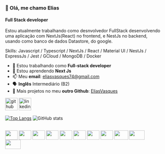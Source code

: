 ### 👋 Olá, me chamo Elias
#### Full Stack developer
Estou atualmente trabalhando como desnvolvedor FullStack desenvolvendo uma aplicação com NextJs(React) no frontend, e NestJs no backend, usando como banco de dados Datastore, do google.

Skills: Javascript / Typescript / NextJs / React / Material UI  / NestJs / ExpressJs / Jest / GCloud / MongoDB / Docker

- 🔭 Estou trabalhando como **Full-stack developer** 
- 🌱 Estou aprendendo **Next Js** 
- 📫 Meu **email**: eliasvasques74@gmail.com 
- 🗣 **Inglês** Intermediário (B2)
- 🤌 Mais projetos no meu **outro Github**: <a href="https://github.com/EliasVasques">EliasVasques</a>


[<img src='https://cdn.jsdelivr.net/npm/simple-icons@3.0.1/icons/github.svg' alt='github' height='40'>](https://github.com/Elias-ReactDeveloper)
[<img src='https://cdn.jsdelivr.net/npm/simple-icons@3.0.1/icons/linkedin.svg' alt='linkedin' height='40'>](https://www.linkedin.com/in/eliasvasquesdev/)  

[![Top Langs](https://github-readme-stats.vercel.app/api/top-langs/?username=Elias-ReactDeveloper)](https://github.com/anuraghazra/github-readme-stats)
![GitHub stats](https://github-readme-stats.vercel.app/api?username=Elias-ReactDeveloper&show_icons=true)  
  
 
<div style="display: inline_block"><br>
<img align="center" alt="" height="30" width="40" src="https://cdn.jsdelivr.net/gh/devicons/devicon/icons/javascript/javascript-original.svg" />
<img align="center" alt="" height="30" width="40"  src="https://cdn.jsdelivr.net/gh/devicons/devicon/icons/typescript/typescript-original.svg" /> 
<img align="center" alt="" height="30" width="40" src="https://cdn.jsdelivr.net/gh/devicons/devicon/icons/nextjs/nextjs-original.svg">
<img align="center" alt="" height="30" width="40" src="https://cdn.jsdelivr.net/gh/devicons/devicon/icons/react/react-original.svg" />
<img align="center" alt="" height="30" width="40" src="https://cdn.jsdelivr.net/gh/devicons/devicon/icons/materialui/materialui-original.svg">
<img align="center" alt="" height="30" width="40" src="https://cdn.jsdelivr.net/gh/devicons/devicon/icons/nestjs/nestjs-plain.svg">
<img align="center" alt="" height="30" width="40" src="https://cdn.jsdelivr.net/gh/devicons/devicon/icons/express/express-original.svg">
<img align="center" alt="" height="30" width="40" src="https://cdn.jsdelivr.net/gh/devicons/devicon/icons/jest/jest-plain.svg">
<img align="center" alt="" height="30" width="45" src="https://cdn.jsdelivr.net/gh/devicons/devicon/icons/googlecloud/googlecloud-original.svg">
<img align="center" alt="" height="30" width="50" src="https://cdn.jsdelivr.net/gh/devicons/devicon/icons/mongodb/mongodb-original.svg">
<img align="center" alt="" height="30" width="50" src="https://cdn.jsdelivr.net/gh/devicons/devicon/icons/docker/docker-original.svg">




</div>

